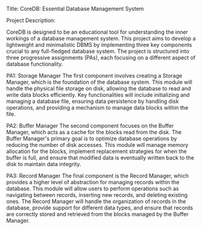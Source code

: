 Title: CoreDB: Essential Database Management System

Project Description:

CoreDB is designed to be an educational tool for understanding the inner workings of a database management system. This project aims to develop a lightweight and minimalistic DBMS by implementing three key components crucial to any full-fledged database system. The project is structured into three progressive assignments (PAs), each focusing on a different aspect of database functionality.

PA1: Storage Manager
The first component involves creating a Storage Manager, which is the foundation of the database system. This module will handle the physical file storage on disk, allowing the database to read and write data blocks efficiently. Key functionalities will include initializing and managing a database file, ensuring data persistence by handling disk operations, and providing a mechanism to manage data blocks within the file.

PA2: Buffer Manager
The second component focuses on the Buffer Manager, which acts as a cache for the blocks read from the disk. The Buffer Manager's primary goal is to optimize database operations by reducing the number of disk accesses. This module will manage memory allocation for the blocks, implement replacement strategies for when the buffer is full, and ensure that modified data is eventually written back to the disk to maintain data integrity.

PA3: Record Manager
The final component is the Record Manager, which provides a higher level of abstraction for managing records within the database. This module will allow users to perform operations such as navigating between records, inserting new records, and deleting existing ones. The Record Manager will handle the organization of records in the database, provide support for different data types, and ensure that records are correctly stored and retrieved from the blocks managed by the Buffer Manager.
